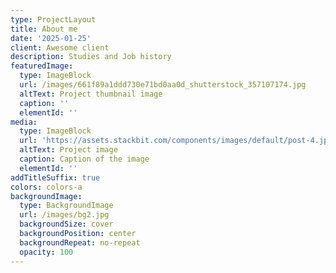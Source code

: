 ```yaml
---
type: ProjectLayout
title: About me
date: '2025-01-25'
client: Awesome client
description: Studies and Job history
featuredImage:
  type: ImageBlock
  url: /images/661f89a1ddd730e71bd0aa0d_shutterstock_357107174.jpg
  altText: Project thumbnail image
  caption: ''
  elementId: ''
media:
  type: ImageBlock
  url: 'https://assets.stackbit.com/components/images/default/post-4.jpeg'
  altText: Project image
  caption: Caption of the image
  elementId: ''
addTitleSuffix: true
colors: colors-a
backgroundImage:
  type: BackgroundImage
  url: /images/bg2.jpg
  backgroundSize: cover
  backgroundPosition: center
  backgroundRepeat: no-repeat
  opacity: 100
---
```

